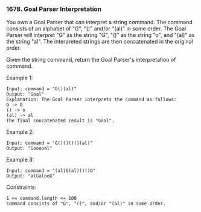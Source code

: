 ### 1678. Goal Parser Interpretation

You own a Goal Parser that can interpret a string command. The command consists of an alphabet of "G", "()" and/or "(al)" in some order. The Goal Parser will interpret "G" as the string "G", "()" as the string "o", and "(al)" as the string "al". The interpreted strings are then concatenated in the original order.

Given the string command, return the Goal Parser's interpretation of command.



Example 1:

    Input: command = "G()(al)"
    Output: "Goal"
    Explanation: The Goal Parser interprets the command as follows:
    G -> G
    () -> o
    (al) -> al
    The final concatenated result is "Goal".

Example 2:

    Input: command = "G()()()()(al)"
    Output: "Gooooal"

Example 3:

    Input: command = "(al)G(al)()()G"
    Output: "alGalooG"



Constraints:

    1 <= command.length <= 100
    command consists of "G", "()", and/or "(al)" in some order.
